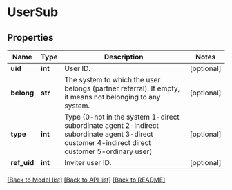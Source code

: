 # UserSub

## Properties
Name | Type | Description | Notes
------------ | ------------- | ------------- | -------------
**uid** | **int** | User ID. | [optional] 
**belong** | **str** | The system to which the user belongs (partner referral). If empty, it means not belonging to any system. | [optional] 
**type** | **int** | Type (0-not in the system 1-direct subordinate agent 2-indirect subordinate agent 3-direct customer 4-indirect direct customer 5-ordinary user) | [optional] 
**ref_uid** | **int** | Inviter user ID. | [optional] 

[[Back to Model list]](../README.md#documentation-for-models) [[Back to API list]](../README.md#documentation-for-api-endpoints) [[Back to README]](../README.md)


